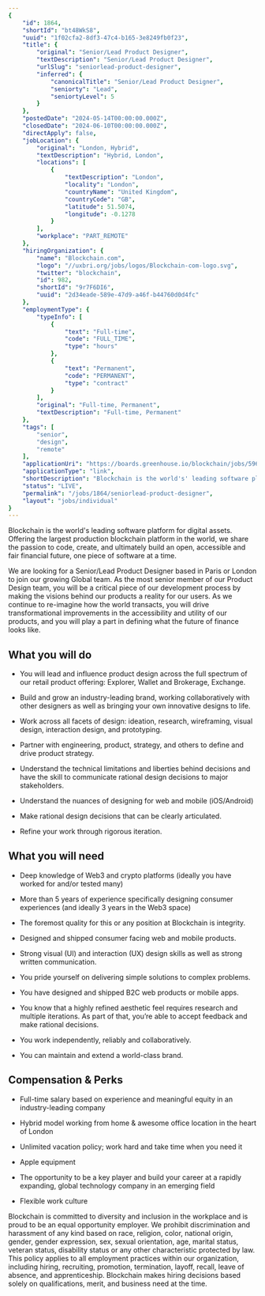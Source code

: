 ```yaml
---
{
	"id": 1864,
	"shortId": "bt48WkS8",
	"uuid": "1f02cfa2-8df3-47c4-b165-3e8249fb0f23",
	"title": {
		"original": "Senior/Lead Product Designer",
		"textDescription": "Senior/Lead Product Designer",
		"urlSlug": "seniorlead-product-designer",
		"inferred": {
			"canonicalTitle": "Senior/Lead Product Designer",
			"seniorty": "Lead",
			"seniortyLevel": 5
		}
	},
	"postedDate": "2024-05-14T00:00:00.000Z",
	"closedDate": "2024-06-10T00:00:00.000Z",
	"directApply": false,
	"jobLocation": {
		"original": "London, Hybrid",
		"textDescription": "Hybrid, London",
		"locations": [
			{
				"textDescription": "London",
				"locality": "London",
				"countryName": "United Kingdom",
				"countryCode": "GB",
				"latitude": 51.5074,
				"longitude": -0.1278
			}
		],
		"workplace": "PART_REMOTE"
	},
	"hiringOrganization": {
		"name": "Blockchain.com",
		"logo": "//uxbri.org/jobs/logos/Blockchain-com-logo.svg",
		"twitter": "blockchain",
		"id": 982,
		"shortId": "9r7F6DI6",
		"uuid": "2d34eade-589e-47d9-a46f-b44760d0d4fc"
	},
	"employmentType": {
		"typeInfo": [
			{
				"text": "Full-time",
				"code": "FULL_TIME",
				"type": "hours"
			},
			{
				"text": "Permanent",
				"code": "PERMANENT",
				"type": "contract"
			}
		],
		"original": "Full-time, Permanent",
		"textDescription": "Full-time, Permanent"
	},
	"tags": [
		"senior",
		"design",
		"remote"
	],
	"applicationUri": "https://boards.greenhouse.io/blockchain/jobs/5960148",
	"applicationType": "link",
	"shortDescription": "Blockchain is the world's' leading software platform for digital assets. Offering the largest production blockchain platform in the world, we share the passion to code, create, and ultimately build",
	"status": "LIVE",
	"permalink": "/jobs/1864/seniorlead-product-designer",
	"layout": "jobs/individual"
}
---
```

<p>Blockchain is the world's leading software platform for digital assets. Offering the largest production blockchain platform in the world, we share the passion to code, create, and ultimately build an open, accessible and fair financial future, one piece of software at a time.</p><p>We are looking for a Senior/Lead Product Designer based in Paris or London to join our growing Global team. As the most senior member of our Product Design team, you will be a critical piece of our development process by making the visions behind our products a reality for our users. As we continue to re-imagine how the world transacts, you will drive transformational improvements in the accessibility and utility of our products, and you will play a part in defining what the future of finance looks like.</p><h2>What you will do</h2><ul><li><p>You will lead and influence product design across the full spectrum of our retail product offering: Explorer, Wallet and Brokerage, Exchange.&nbsp;</p></li><li><p>Build and grow an industry-leading brand, working collaboratively with other designers as well as bringing your own innovative designs to life.</p></li><li><p>Work across all facets of design: ideation, research, wireframing, visual design, interaction design, and prototyping.</p></li><li><p>Partner with engineering, product, strategy, and others to define and drive product strategy.</p></li><li><p>Understand the technical limitations and liberties behind decisions and have the skill to communicate rational design decisions to major stakeholders.</p></li><li><p>Understand the nuances of designing for web and mobile (iOS/Android)</p></li><li><p>Make rational design decisions that can be clearly articulated.</p></li><li><p>Refine your work through rigorous iteration.</p></li></ul><h2>What you will need</h2><ul><li><p>Deep knowledge of Web3 and crypto platforms (ideally you have worked for and/or tested many)</p></li><li><p>More than 5 years of experience specifically designing consumer experiences (and ideally 3 years in the Web3 space)</p></li><li><p>The foremost quality for this or any position at Blockchain is integrity.</p></li><li><p>Designed and shipped consumer facing web and mobile products.</p></li><li><p>Strong visual (UI) and interaction (UX) design skills as well as strong written communication.</p></li><li><p>You pride yourself on delivering simple solutions to complex problems.</p></li><li><p>You have designed and shipped B2C web products or mobile apps.</p></li><li><p>You know that a highly refined aesthetic feel requires research and multiple iterations. As part of that, you’re able to accept feedback and make rational decisions.</p></li><li><p>You work independently, reliably and collaboratively.</p></li><li><p>You can maintain and extend a world-class brand.</p></li></ul><h2>Compensation &amp; Perks</h2><ul><li><p>Full-time salary based on experience and meaningful equity in an industry-leading company</p></li><li><p>Hybrid model working from home &amp; awesome office location in the heart of London&nbsp;</p></li><li><p>Unlimited vacation policy; work hard and take time when you need it</p></li><li><p>Apple equipment</p></li><li><p>The opportunity to be a key player and build your career at a rapidly expanding, global technology company in an emerging field</p></li><li><p>Flexible work culture&nbsp;&nbsp;</p></li></ul><p>Blockchain is committed to diversity and inclusion in the workplace and is proud to be an equal opportunity employer. We prohibit discrimination and harassment of any kind based on race, religion, color, national origin, gender, gender expression, sex, sexual orientation, age, marital status, veteran status, disability status or any other characteristic protected by law. This policy applies to all employment practices within our organization, including hiring, recruiting, promotion, termination, layoff, recall, leave of absence, and apprenticeship. Blockchain makes hiring decisions based solely on qualifications, merit, and business need at the time.</p>
